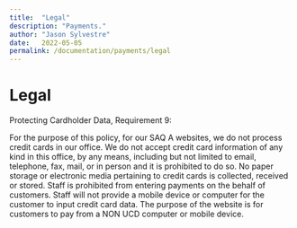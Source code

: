 ```yaml
---
title:  "Legal"
description: "Payments."
author: "Jason Sylvestre"
date:   2022-05-05
permalink: /documentation/payments/legal
---
```


# Legal

Protecting Cardholder Data, Requirement 9:


For the purpose of this policy, for our SAQ A websites, we do not process credit cards in our office. We do not accept credit card information of any kind in this office, by any means, including but not limited to email, telephone, fax, mail, or in person and it is prohibited to do so. No paper storage or electronic media pertaining to credit cards is collected, received or stored. Staff is prohibited from entering payments on the behalf of customers. Staff will not provide a mobile device or computer for the customer to input credit card data. The purpose of the website is for customers to pay from a NON UCD computer or mobile device.
